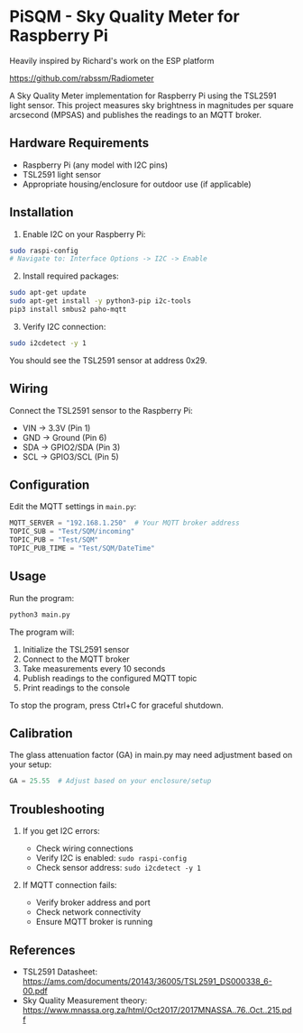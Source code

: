 # PiSQM - Sky Quality Meter for Raspberry Pi

Heavily inspired by Richard's work on the ESP platform

https://github.com/rabssm/Radiometer

A Sky Quality Meter implementation for Raspberry Pi using the TSL2591 light sensor. This project measures sky brightness in magnitudes per square arcsecond (MPSAS) and publishes the readings to an MQTT broker.


## Hardware Requirements

- Raspberry Pi (any model with I2C pins)
- TSL2591 light sensor
- Appropriate housing/enclosure for outdoor use (if applicable)

## Installation

1. Enable I2C on your Raspberry Pi:
```bash
sudo raspi-config
# Navigate to: Interface Options -> I2C -> Enable
```

2. Install required packages:
```bash
sudo apt-get update
sudo apt-get install -y python3-pip i2c-tools
pip3 install smbus2 paho-mqtt
```

3. Verify I2C connection:
```bash
sudo i2cdetect -y 1
```
You should see the TSL2591 sensor at address 0x29.

## Wiring

Connect the TSL2591 sensor to the Raspberry Pi:
- VIN -> 3.3V (Pin 1)
- GND -> Ground (Pin 6)
- SDA -> GPIO2/SDA (Pin 3)
- SCL -> GPIO3/SCL (Pin 5)

## Configuration

Edit the MQTT settings in `main.py`:
```python
MQTT_SERVER = "192.168.1.250"  # Your MQTT broker address
TOPIC_SUB = "Test/SQM/incoming"
TOPIC_PUB = "Test/SQM"
TOPIC_PUB_TIME = "Test/SQM/DateTime"
```

## Usage

Run the program:
```bash
python3 main.py
```

The program will:
1. Initialize the TSL2591 sensor
2. Connect to the MQTT broker
3. Take measurements every 10 seconds
4. Publish readings to the configured MQTT topic
5. Print readings to the console

To stop the program, press Ctrl+C for graceful shutdown.

## Calibration

The glass attenuation factor (GA) in main.py may need adjustment based on your setup:
```python
GA = 25.55  # Adjust based on your enclosure/setup
```

## Troubleshooting

1. If you get I2C errors:
   - Check wiring connections
   - Verify I2C is enabled: `sudo raspi-config`
   - Check sensor address: `sudo i2cdetect -y 1`

2. If MQTT connection fails:
   - Verify broker address and port
   - Check network connectivity
   - Ensure MQTT broker is running

## References

- TSL2591 Datasheet: https://ams.com/documents/20143/36005/TSL2591_DS000338_6-00.pdf
- Sky Quality Measurement theory: https://www.mnassa.org.za/html/Oct2017/2017MNASSA..76..Oct..215.pdf
